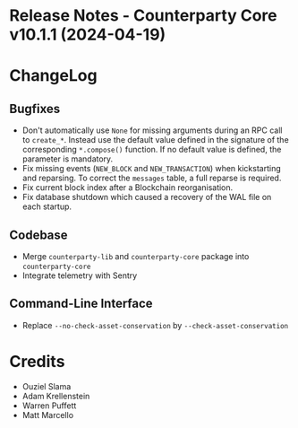# Release Notes - Counterparty Core v10.1.1 (2024-04-19)

# ChangeLog

## Bugfixes
* Don't automatically use `None` for missing arguments during an RPC call to `create_*`. Instead use the default value defined in the signature of the corresponding `*.compose()` function. If no default value is defined, the parameter is mandatory.
* Fix missing events (`NEW_BLOCK` and `NEW_TRANSACTION`) when kickstarting and reparsing. To correct the `messages` table, a full reparse is required.
* Fix current block index after a Blockchain reorganisation.
* Fix database shutdown which caused a recovery of the WAL file on each startup.

## Codebase
* Merge `counterparty-lib` and `counterparty-core` package into `counterparty-core`
* Integrate telemetry with Sentry

## Command-Line Interface
* Replace `--no-check-asset-conservation` by `--check-asset-conservation`

# Credits
* Ouziel Slama
* Adam Krellenstein
* Warren Puffett
* Matt Marcello

